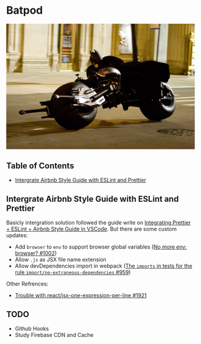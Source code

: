 # Batpod

![batpod](./docs/images/batpod.jpg)

## Table of Contents

- [Intergrate Airbnb Style Guide with ESLint and Prettier](#intergrate-airbnb-style-guide-with-eslint-and-prettier)

## Intergrate Airbnb Style Guide with ESLint and Prettier

Basicly intergration solution followed the guide write on [Integrating Prettier + ESLint + Airbnb Style Guide in VSCode](https://blog.echobind.com/integrating-prettier-eslint-airbnb-style-guide-in-vscode-47f07b5d7d6a). But there are some custom updates:

- Add `browser` to `env` to support browser global variables ([No more env: browser? #1002](https://github.com/airbnb/javascript/issues/1002))
- Allow `.js` as JSX file name extension
- Allow devDependencies import in webpack ([The `imports` in tests for the rule `import/no-extraneous-dependencies` #959](https://github.com/airbnb/javascript/issues/959))

Other Refrences:

- [Trouble with react/jsx-one-expression-per-line #1921](https://github.com/yannickcr/eslint-plugin-react/issues/1921)

## TODO

- Github Hooks
- Study Firebase CDN and Cache
